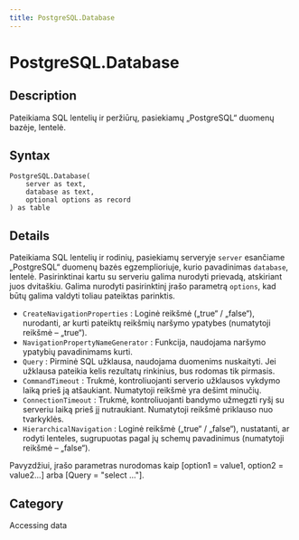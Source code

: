 ```yaml
---
title: PostgreSQL.Database
---
```


# PostgreSQL.Database


## Description

Pateikiama SQL lentelių ir peržiūrų, pasiekiamų „PostgreSQL“ duomenų bazėje, lentelė.


## Syntax

```powerquery
PostgreSQL.Database(
    server as text,
    database as text,
    optional options as record
) as table
```


## Details

Pateikiama SQL lentelių ir rodinių, pasiekiamų serveryje <code>server</code> esančiame „PostgreSQL“ duomenų bazės egzemplioriuje, kurio pavadinimas <code>database</code>, lentelė. Pasirinktinai kartu su serveriu galima nurodyti prievadą, atskiriant juos dvitaškiu. Galima nurodyti pasirinktinį įrašo parametrą <code>options</code>, kad būtų galima valdyti toliau pateiktas parinktis.    <ul><li><code>CreateNavigationProperties</code> : Loginė reikšmė („true“ / „false“), nurodanti, ar kurti pateiktų reikšmių naršymo ypatybes (numatytoji reikšmė – „true“).</li><li><code>NavigationPropertyNameGenerator</code> : Funkcija, naudojama naršymo ypatybių pavadinimams kurti.</li><li><code>Query</code> : Pirminė SQL užklausa, naudojama duomenims nuskaityti. Jei užklausa pateikia kelis rezultatų rinkinius, bus rodomas tik pirmasis.</li><li><code>CommandTimeout</code> : Trukmė, kontroliuojanti serverio užklausos vykdymo laiką prieš ją atšaukiant. Numatytoji reikšmė yra dešimt minučių.</li><li><code>ConnectionTimeout</code> : Trukmė, kontroliuojanti bandymo užmegzti ryšį su serveriu laiką prieš jį nutraukiant. Numatytoji reikšmė priklauso nuo tvarkyklės.</li><li><code>HierarchicalNavigation</code> : Loginė reikšmė („true“ / „false“), nustatanti, ar rodyti lenteles, sugrupuotas pagal jų schemų pavadinimus (numatytoji reikšmė – „false“).</li></ul>    Pavyzdžiui, įrašo parametras nurodomas kaip [option1 = value1, option2 = value2...] arba [Query = "select ..."].    



## Category
Accessing data
